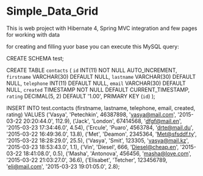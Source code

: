 # Simple_Data_Grid
This is web project with Hibernate 4, Spring MVC integration and few pages for working with data

for creating and filling yuor base you can execute this MySQL query:


CREATE SCHEMA test;

CREATE TABLE `contacts` (
  `id`        INT(11)   NOT NULL AUTO_INCREMENT,
  `firstname` VARCHAR(30) DEFAULT NULL,
  `lastname`  VARCHAR(30) DEFAULT NULL,
  `telephone` INT(11) DEFAULT NULL,
  `email`     VARCHAR(30) DEFAULT NULL,
  `created`   TIMESTAMP NOT NULL DEFAULT CURRENT_TIMESTAMP,
  `rating`    DECIMAL(5, 2) DEFAULT '1.00',
  PRIMARY KEY (`id`)
);

INSERT INTO test.contacts (firstname, lastname, telephone, email, created, rating) VALUES
  ('Vasya', 'Petechkin', 46387898, 'vasya@mail.com', '2015-03-22 20:20:44.0', 112.9),
  ('Jack', 'London', 67414568, 'dfgf@mail.en', '2015-03-23 17:34:46.0', 4.54),
  ('Ercule', 'Puaro', 4563784, 'drte@mail.du', '2015-03-22 16:49:36.0', 13.8),
  ('Met', 'Deamon', 2345364, 'Met@sfsddf.ty', '2015-03-22 18:28:29.0', 25.5),
  ('Vasya', 'Smit', 123305, 'vasya@mail.kz', '2015-03-23 18:53:43.0', 1.1),
  ('Vin', 'Diesel', 666, 'Diesel@cheap.en', '2015-03-22 18:41:08.0', 0.5),
  ('Masha', 'Antonova', 456456, 'masha@love.com', '2015-03-22 21:03:27.0', 36.6),
  ('Elisabet', 'Tetcher', 123456789, 'eli@mail.com', '2015-03-23 19:01:05.0', 2.8);
